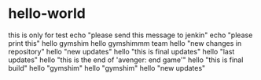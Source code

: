 # hello-world
this is only for test
echo "please send this message to jenkin" 
echo "please print this"
hello gymshim
hello gymshimmm team
hello "new changes in repository"
hello "new updates"
hello "this is final updates"
hello "last updates"
hello "this is the end of 'avenger: end game'" 
hello "this is final build"
hello "gymshim"
hello   "gymshim"
hello "new updates"

